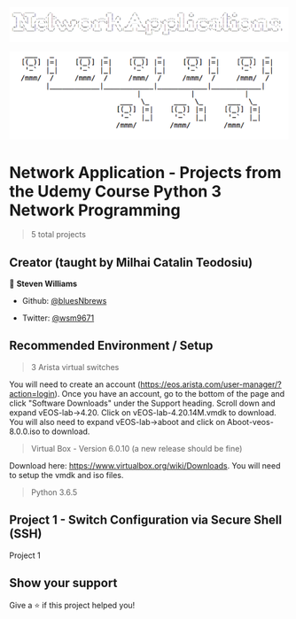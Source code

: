 ![NetworkApplications1](https://github.com/bluesNbrews/NetworkApplications/blob/master/img/networkApplications.png)

![NetworkApplications2](https://github.com/bluesNbrews/NetworkApplications/blob/master/img/network.png)

# Network Application - Projects from the Udemy Course Python 3 Network Programming

> 5 total projects

## Creator (taught by Milhai Catalin Teodosiu)

👤 **Steven Williams**

* Github: [@bluesNbrews](https://github.com/bluesNbrews)

* Twitter: [@wsm9671](https://twitter.com/wsm9671)

## Recommended Environment / Setup

> 3 Arista virtual switches

You will need to create an account (https://eos.arista.com/user-manager/?action=login). Once you have an account, go to the bottom of the page and click "Software Downloads" under the Support heading. Scroll down and expand vEOS-lab->4.20. Click on  vEOS-lab-4.20.14M.vmdk to download. You will also need to expand vEOS-lab->aboot and click on Aboot-veos-8.0.0.iso to download.

> Virtual Box - Version 6.0.10 (a new release should be fine)

Download here: https://www.virtualbox.org/wiki/Downloads. You will need to setup the vmdk and iso files.

> Python 3.6.5

## Project 1 - Switch Configuration via Secure Shell (SSH)

Project 1

## Show your support

Give a ⭐️ if this project helped you!
